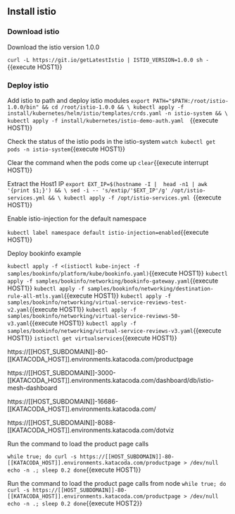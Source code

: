 ## Install istio

### Download istio

Download the istio version 1.0.0

`curl -L https://git.io/getLatestIstio | ISTIO_VERSION=1.0.0 sh -`{{execute HOST1}}

### Deploy istio 
Add istio to path and deploy istio modules
`export PATH="$PATH:/root/istio-1.0.0/bin" && cd /root/istio-1.0.0 && \
 kubectl apply -f install/kubernetes/helm/istio/templates/crds.yaml -n istio-system && \
 kubectl apply -f install/kubernetes/istio-demo-auth.yaml  `{{execute HOST1}}


Check the status of the istio pods in the istio-system
`watch kubectl get pods -n istio-system`{{execute HOST1}}

Clear the command when the pods come up
`clear`{{execute interrupt HOST1}}

Extract the Host1 IP
`export EXT_IP=$(hostname -I |  head -n1 | awk '{print $1;}') && \
  sed -i -- 's/extip/'$EXT_IP'/g' /opt/istio-services.yml && \
  kubectl apply -f /opt/istio-services.yml `{{execute HOST1}}

Enable istio-injection for the default namespace

`kubectl label namespace default istio-injection=enabled`{{execute HOST1}}

Deploy bookinfo example

`kubectl apply -f <(istioctl kube-inject -f samples/bookinfo/platform/kube/bookinfo.yaml)`{{execute HOST1}}
`kubectl apply -f samples/bookinfo/networking/bookinfo-gateway.yaml`{{execute HOST1}}
`kubectl apply -f samples/bookinfo/networking/destination-rule-all-mtls.yaml`{{execute HOST1}}
`kubectl apply -f samples/bookinfo/networking/virtual-service-reviews-test-v2.yaml`{{execute HOST1}}
`kubectl apply -f samples/bookinfo/networking/virtual-service-reviews-50-v3.yaml`{{execute HOST1}}
`kubectl apply -f samples/bookinfo/networking/virtual-service-reviews-v3.yaml`{{execute HOST1}}
`istioctl get virtualservices`{{execute HOST1}}

https://[[HOST_SUBDOMAIN]]-80-[[KATACODA_HOST]].environments.katacoda.com/productpage

https://[[HOST_SUBDOMAIN]]-3000-[[KATACODA_HOST]].environments.katacoda.com/dashboard/db/istio-mesh-dashboard

https://[[HOST_SUBDOMAIN]]-16686-[[KATACODA_HOST]].environments.katacoda.com/

https://[[HOST_SUBDOMAIN]]-8088-[[KATACODA_HOST]].environments.katacoda.com/dotviz

Run the command to load the product page calls

`while true; do
  curl -s https://[[HOST_SUBDOMAIN]]-80-[[KATACODA_HOST]].environments.katacoda.com/productpage > /dev/null
  echo -n .;
  sleep 0.2
done`{{execute HOST1}}

Run the command to load the product page calls from node
`while true; do
  curl -s https://[[HOST_SUBDOMAIN]]-80-[[KATACODA_HOST]].environments.katacoda.com/productpage > /dev/null
  echo -n .;
  sleep 0.2
done`{{execute HOST2}}
